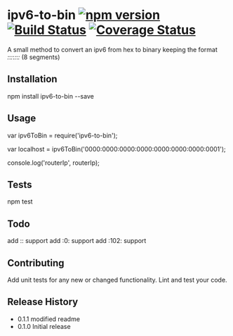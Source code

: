 ipv6-to-bin [![npm version](https://img.shields.io/npm/v/ipv6-to-bin.svg?style=flat)](https://www.npmjs.com/package/ipv6-to-bin) [![Build Status](https://travis-ci.org/ozipi/ipv6-to-bin.svg?branch=master)](https://travis-ci.org/ozipi/ipv6-to-bin) [![Coverage Status](https://coveralls.io/repos/github/ozipi/ipv6-to-bin/badge.svg?branch=master)](https://coveralls.io/github/ozipi/ipv6-to-bin?branch=master)
=========

A small method to convert an ipv6 from hex to binary keeping the format _:_:_:_:_:_:_:_ (8 segments)

## Installation

  npm install ipv6-to-bin --save

## Usage

  var ipv6ToBin = require('ipv6-to-bin');
  
  var localhost = ipv6ToBin('0000:0000:0000:0000:0000:0000:0000:0001');

  console.log('routerIp', routerIp);

## Tests

  npm test
  
## Todo
  add :: support
  add :0: support
  add :102: support

## Contributing

Add unit tests for any new or changed functionality. Lint and test your code.

## Release History

* 0.1.1 modified readme
* 0.1.0 Initial release


